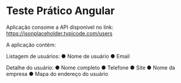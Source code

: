# Teste Prático Angular

Aplicação consome a API disponível no link: https://jsonplaceholder.typicode.com/users

A aplicação contém:

Listagem de usuários:
  ● Nome de usuário
  ● Email

Detalhe do usuário:
  ● Nome completo
  ● Telefone
  ● Site
  ● Nome da empresa
  ● Mapa do endereço do usuário
